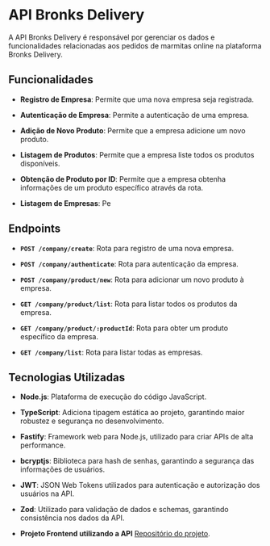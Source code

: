 # API Bronks Delivery

A API Bronks Delivery é responsável por gerenciar os dados e funcionalidades relacionadas aos pedidos de marmitas online na plataforma Bronks Delivery.

## Funcionalidades

- **Registro de Empresa**: Permite que uma nova empresa seja registrada.
- **Autenticação de Empresa**: Permite a autenticação de uma empresa.
- **Adição de Novo Produto**: Permite que a empresa adicione um novo produto.
- **Listagem de Produtos**: Permite que a empresa liste todos os produtos disponíveis.
- **Obtenção de Produto por ID**: Permite que a empresa obtenha informações de um produto específico através da rota.

- **Listagem de Empresas**: Pe

## Endpoints

- **`POST /company/create`**: Rota para registro de uma nova empresa.
- **`POST /company/authenticate`**: Rota para autenticação da empresa.

- **`POST /company/product/new`**: Rota para adicionar um novo produto à empresa.
- **`GET /company/product/list`**: Rota para listar todos os produtos da empresa.
- **`GET /company/product/:productId`**: Rota para obter um produto específico da empresa.

- **`GET /company/list`**: Rota para listar todas as empresas.

## Tecnologias Utilizadas

- **Node.js**: Plataforma de execução do código JavaScript.
- **TypeScript**: Adiciona tipagem estática ao projeto, garantindo maior robustez e segurança no desenvolvimento.
- **Fastify**: Framework web para Node.js, utilizado para criar APIs de alta performance.
- **bcryptjs**: Biblioteca para hash de senhas, garantindo a segurança das informações de usuários.
- **JWT**: JSON Web Tokens utilizados para autenticação e autorização dos usuários na API.
- **Zod**: Utilizado para validação de dados e schemas, garantindo consistência nos dados da API.

- **Projeto Frontend utilizando a API** [Repositório do projeto](https://github.com/devvagnerBR/bronks-delivery-backend).

